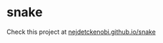 # snake

Check this project at [nejdetckenobi.github.io/snake](https://nejdetckenobi.github.io/snake)
